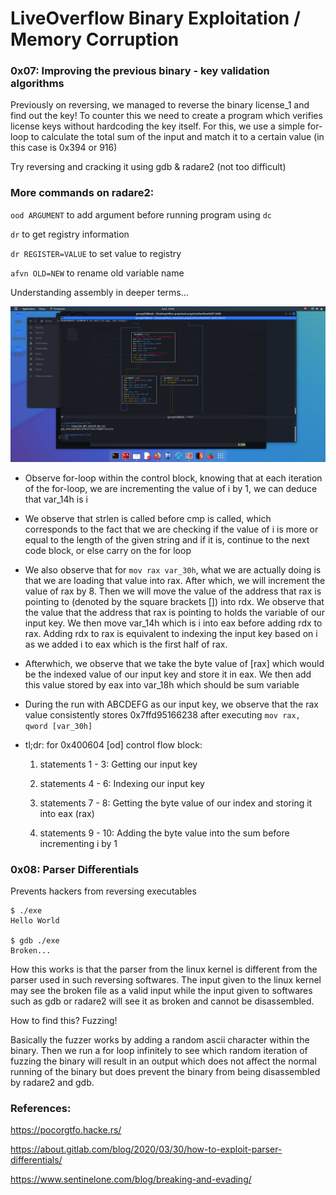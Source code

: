 # LiveOverflow Binary Exploitation / Memory Corruption

### 0x07: Improving the previous binary - key validation algorithms

Previously on reversing, we managed to reverse the binary license_1 and find out the key! To counter this we need to create a program which verifies license keys without hardcoding the key itself. For this, we use a simple for-loop to calculate the total sum of the input and match it to a certain value (in this case is 0x394 or 916)

Try reversing and cracking it using gdb & radare2 (not too difficult)

### More commands on radare2:

`ood ARGUMENT` to add argument before running program using `dc`

`dr` to get registry information

`dr REGISTER=VALUE` to set value to registry

`afvn OLD=NEW` to rename old variable name

Understanding assembly in deeper terms...

![](./images/ss1.png)

- Observe for-loop within the control block, knowing that at each iteration of the for-loop, we are incrementing the value of i by 1, we can deduce that var_14h is i

- We observe that strlen is called before cmp is called, which corresponds to the fact that we are checking if the value of i is more or equal to the length of the given string and if it is, continue to the next code block, or else carry on the for loop

- We also observe that for `mov rax var_30h`, what we are actually doing is that we are loading that value into rax. After which, we will increment the value of rax by 8. Then we will move the value of the address that rax is pointing to (denoted by the square brackets []) into rdx. We observe that the value that the address that rax is pointing to holds the variable of our input key. We then move var_14h which is i into eax before adding rdx to rax. Adding rdx to rax is equivalent to indexing the input key based on i as we added i to eax which is the first half of rax.

- Afterwhich, we observe that we take the byte value of [rax] which would be the indexed value of our input key and store it in eax. We then add this value stored by eax into var_18h which should be sum variable

- During the run with ABCDEFG as our input key, we observe that the rax value consistently stores 0x7ffd95166238 after executing `mov rax, qword [var_30h]`

- tl;dr: for 0x400604 [od] control flow block:

    1. statements 1 - 3: Getting our input key

    2. statements 4 - 6: Indexing our input key

    3. statements 7 - 8: Getting the byte value of our index and storing it into eax (rax)

    4. statements 9 - 10: Adding the byte value into the sum before incrementing i by 1

### 0x08: Parser Differentials

Prevents hackers from reversing executables

```
$ ./exe
Hello World

$ gdb ./exe
Broken...
```

How this works is that the parser from the linux kernel is different from the parser used in such reversing softwares. The input given to the linux kernel may see the broken file as a valid input while the input given to softwares such as gdb or radare2 will see it as broken and cannot be disassembled.

How to find this? Fuzzing!

Basically the fuzzer works by adding a random ascii character within the binary. Then we run a for loop infinitely to see which random iteration of fuzzing the binary will result in an output which does not affect the normal running of the binary but does prevent the binary from being disassembled by radare2 and gdb.

### References:

https://pocorgtfo.hacke.rs/

https://about.gitlab.com/blog/2020/03/30/how-to-exploit-parser-differentials/

https://www.sentinelone.com/blog/breaking-and-evading/
